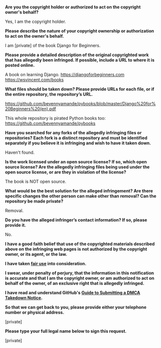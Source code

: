 **Are you the copyright holder or authorized to act on the copyright owner's behalf?**

Yes, I am the copyright holder.

**Please describe the nature of your copyright ownership or authorization to act on the owner's behalf.**

I am [private] of the book Django for Beginners.

**Please provide a detailed description of the original copyrighted work that has allegedly been infringed. If possible, include a URL to where it is posted online.**

A book on learning Django.
https://djangoforbeginners.com
https://wsvincent.com/books

**What files should be taken down? Please provide URLs for each file, or if the entire repository, the repository’s URL.**

https://github.com/bevennyamande/pybooks/blob/master/Django%20for%20Beginners%20(en).pdf

This whole repository is pirated Python books too: https://github.com/bevennyamande/pybooks

**Have you searched for any forks of the allegedly infringing files or repositories? Each fork is a distinct repository and must be identified separately if you believe it is infringing and wish to have it taken down.**

Haven't found.

**Is the work licensed under an open source license? If so, which open source license? Are the allegedly infringing files being used under the open source license, or are they in violation of the license?**

The book is NOT open source.

**What would be the best solution for the alleged infringement? Are there specific changes the other person can make other than removal? Can the repository be made private?**

Removal.

**Do you have the alleged infringer’s contact information? If so, please provide it.**

No.

**I have a good faith belief that use of the copyrighted materials described above on the infringing web pages is not authorized by the copyright owner, or its agent, or the law.**

**I have taken <a href="https://www.lumendatabase.org/topics/22">fair use</a> into consideration.**

**I swear, under penalty of perjury, that the information in this notification is accurate and that I am the copyright owner, or am authorized to act on behalf of the owner, of an exclusive right that is allegedly infringed.**

**I have read and understand GitHub's <a href="https://help.github.com/articles/guide-to-submitting-a-dmca-takedown-notice/">Guide to Submitting a DMCA Takedown Notice</a>.**

**So that we can get back to you, please provide either your telephone number or physical address.**

[private]  

**Please type your full legal name below to sign this request.**

[private]  
